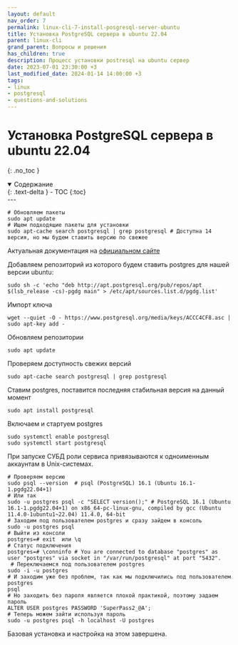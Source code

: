 ```yaml
---
layout: default
nav_order: 7
permalink: linux-cli-7-install-posgresql-server-ubuntu
title: Установка PostgreSQL сервера в ubuntu 22.04
parent: linux-cli
grand_parent: Вопросы и решения
has_children: true
description: Процесс установки postresql на ubuntu сервер
date: 2023-07-01 23:30:00 +3
last_modified_date: 2024-01-14 14:00:00 +3
tags:
- linux
- postgresql
- questions-and-solutions
---
```


# Установка PostgreSQL сервера в ubuntu 22.04
{: .no_toc }

<details open markdown="block">
  <summary>
    Содержание
  </summary>
  {: .text-delta }
- TOC
{:toc}
</details>
---

````shell
# Обновляем пакеты
sudo apt update
# Ищем подходящие пакеты для установки
sudo apt-cache search postgresql | grep postgresql # Доступна 14 версия, но мы будем ставить версию по свежее
````

Актуальная документация на [официальном сайте](https://www.postgresql.org/download/linux/ubuntu/)

Добавляем репозиторий из которого будем ставить postgres для нашей версии ubuntu:

````shell
sudo sh -c 'echo "deb http://apt.postgresql.org/pub/repos/apt $(lsb_release -cs)-pgdg main" > /etc/apt/sources.list.d/pgdg.list'
````

Импорт ключа

````shell
wget --quiet -O - https://www.postgresql.org/media/keys/ACCC4CF8.asc | sudo apt-key add -
````

Обновляем репозитории

````shell
sudo apt update
````

Проверяем доступность свежих версий
````shell
sudo apt-cache search postgresql | grep postgresql
````

Ставим postgres, поставится последняя стабильная версия на данный момент

````shell
sudo apt install postgresql
````

Включаем и стартуем postgres

````shell
sudo systemctl enable postgresql
sudo systemctl start postgresql
````

При запуске СУБД роли сервиса привязываются к одноименным аккаунтам в Unix-системах.

````shell
# Проверяем версию
sudo psql --version  # psql (PostgreSQL) 16.1 (Ubuntu 16.1-1.pgdg22.04+1)
# Или так
sudo -u postgres psql -c "SELECT version();" # PostgreSQL 16.1 (Ubuntu 16.1-1.pgdg22.04+1) on x86_64-pc-linux-gnu, compiled by gcc (Ubuntu 11.4.0-1ubuntu1~22.04) 11.4.0, 64-bit
# Заходим под пользователем postgres и сразу зайдем в консоль
sudo -u postgres psql
# Выйти из консоли
postgres=# exit  или \q
# Статус подключения
postgres=# \conninfo # You are connected to database "postgres" as user "postgres" via socket in "/var/run/postgresql" at port "5432".
 # Переключаемся под пользователем postgres
sudo -i -u postgres
# И заходим уже без проблем, так как мы подключились под пользователем postgres
psql
# Но заходить без пароля является плохой практикой, поэтому задаем пароль
ALTER USER postgres PASSWORD 'SuperPass2_@A';
# Теперь можем зайти используя пароль
sudo -u postgres psql -h localhost -U postgres
````

Базовая установка и настройка на этом завершена.

